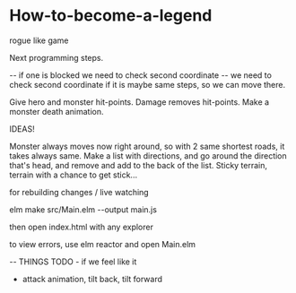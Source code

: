 # How-to-become-a-legend
rogue like game

Next programming steps.

-- if one is blocked we need to check second coordinate
-- we need to check second coordinate if it is maybe same steps, so we can move there.

Give hero and monster hit-points. Damage removes hit-points.
Make a monster death animation.



IDEAS!

Monster always moves now right around, so with 2 same shortest roads, it takes always same. Make a list with directions,
        and go around the direction that's head, and remove and add to the back of the list.
Sticky terrain, terrain with a chance to get stick...





for rebuilding changes / live watching 

elm make src/Main.elm --output main.js

then open index.html with any explorer


to view errors, use elm reactor and open Main.elm


 -- THINGS TODO - if we feel like it
 
- attack animation, tilt back, tilt forward